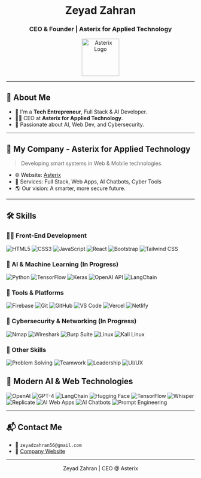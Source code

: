 <h1 align="center"> Zeyad Zahran </h1>
<h3 align="center"> CEO & Founder | Asterix for Applied Technology</h3>

<p align="center">
  <img src="https://asterix-tech.vercel.app/favicon.ico" width="100" alt="Asterix Logo">
</p>

---

## 🚀 About Me

- 🎯 I'm a **Tech Entrepreneur**, Full Stack & AI Developer.
- 👨‍💻 CEO at **Asterix for Applied Technology**.
- 🧠 Passionate about AI, Web Dev, and Cybersecurity.

---

## 🏢 My Company - Asterix for Applied Technology

> Developing smart systems in Web & Mobile technologies.

- 🌐 Website: [Asterix](https://asterix-tech.vercel.app)
- 🧰 Services: Full Stack, Web Apps, AI Chatbots, Cyber Tools
- 🌎 Our vision: A smarter, more secure future.

---
## 🛠️ Skills

### 👨‍💻 Front-End Development
![HTML5](https://img.shields.io/badge/-HTML5-E34F26?style=flat&logo=html5&logoColor=white)
![CSS3](https://img.shields.io/badge/-CSS3-1572B6?style=flat&logo=css3&logoColor=white)
![JavaScript](https://img.shields.io/badge/-JavaScript-F7DF1E?style=flat&logo=javascript&logoColor=000)
![React](https://img.shields.io/badge/-React-61DAFB?style=flat&logo=react&logoColor=000)
![Bootstrap](https://img.shields.io/badge/-Bootstrap-563D7C?style=flat&logo=bootstrap&logoColor=white)
![Tailwind CSS](https://img.shields.io/badge/-TailwindCSS-38B2AC?style=flat&logo=tailwind-css&logoColor=white)

### 🧠 AI & Machine Learning (In Progress)
![Python](https://img.shields.io/badge/-Python-3776AB?style=flat&logo=python&logoColor=white)
![TensorFlow](https://img.shields.io/badge/-TensorFlow-FF6F00?style=flat&logo=tensorflow&logoColor=white)
![Keras](https://img.shields.io/badge/-Keras-D00000?style=flat&logo=keras&logoColor=white)
![OpenAI API](https://img.shields.io/badge/-OpenAI-412991?style=flat&logo=openai&logoColor=white)
![LangChain](https://img.shields.io/badge/-LangChain-0A0A0A?style=flat&logo=python&logoColor=white)

### 🔧 Tools & Platforms
![Firebase](https://img.shields.io/badge/-Firebase-FFCA28?style=flat&logo=firebase&logoColor=000)
![Git](https://img.shields.io/badge/-Git-F05032?style=flat&logo=git&logoColor=white)
![GitHub](https://img.shields.io/badge/-GitHub-181717?style=flat&logo=github&logoColor=white)
![VS Code](https://img.shields.io/badge/-VSCode-007ACC?style=flat&logo=visual-studio-code&logoColor=white)
![Vercel](https://img.shields.io/badge/-Vercel-000000?style=flat&logo=vercel&logoColor=white)
![Netlify](https://img.shields.io/badge/-Netlify-00C7B7?style=flat&logo=netlify&logoColor=white)

### 🔐 Cybersecurity & Networking (In Progress)
![Nmap](https://img.shields.io/badge/-Nmap-214478?style=flat&logo=nmap&logoColor=white)
![Wireshark](https://img.shields.io/badge/-Wireshark-1679A7?style=flat&logo=wireshark&logoColor=white)
![Burp Suite](https://img.shields.io/badge/-Burp--Suite-FF3300?style=flat&logo=burpsuite&logoColor=white)
![Linux](https://img.shields.io/badge/-Linux-FCC624?style=flat&logo=linux&logoColor=black)
![Kali Linux](https://img.shields.io/badge/-Kali_Linux-557C94?style=flat&logo=kalilinux&logoColor=white)

### 🧠 Other Skills
![Problem Solving](https://img.shields.io/badge/-Problem_Solving-FFC107?style=flat)
![Teamwork](https://img.shields.io/badge/-Teamwork-4CAF50?style=flat)
![Leadership](https://img.shields.io/badge/-Leadership-3F51B5?style=flat)
![UI/UX](https://img.shields.io/badge/-UI%2FUX_Design-FF4081?style=flat&logo=figma&logoColor=white)


## 🤖 Modern AI & Web Technologies

![OpenAI](https://img.shields.io/badge/-OpenAI-412991?style=flat&logo=openai&logoColor=white)
![GPT-4](https://img.shields.io/badge/-GPT--4-8A2BE2?style=flat&logo=openai&logoColor=white)
![LangChain](https://img.shields.io/badge/-LangChain-000000?style=flat&logo=chainlink&logoColor=white)
![Hugging Face](https://img.shields.io/badge/-HuggingFace-FFD21F?style=flat&logo=huggingface&logoColor=black)
![TensorFlow](https://img.shields.io/badge/-TensorFlow-FF6F00?style=flat&logo=tensorflow&logoColor=white)
![Whisper](https://img.shields.io/badge/-Whisper-4A90E2?style=flat&logo=openai&logoColor=white)
![Replicate](https://img.shields.io/badge/-Replicate-000000?style=flat&logoColor=white)
![AI Web Apps](https://img.shields.io/badge/-AI_Web_Apps-0A192F?style=flat&logo=vercel&logoColor=white)
![AI Chatbots](https://img.shields.io/badge/-AI_Chatbots-00BFA6?style=flat&logo=botpress&logoColor=white)
![Prompt Engineering](https://img.shields.io/badge/-Prompt_Engineering-BE29EC?style=flat)


---

## 📬 Contact Me

- 📧 `zeyadzahran56@gmail.com`
- 🧠 [Company Website](https://asterix-tech.vercel.app)

---

<p align="center">Zeyad Zahran | CEO @ Asterix</p>
